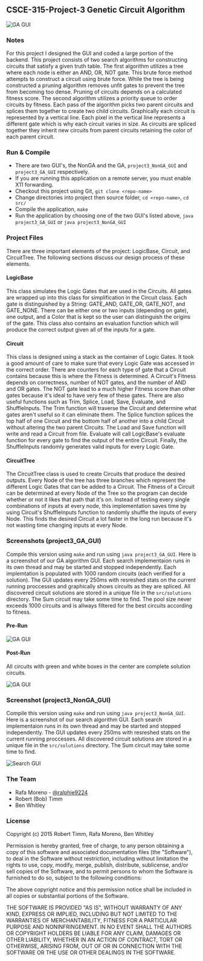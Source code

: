 ## CSCE-315-Project-3 Genetic Circuit Algorithm

![GA GUI](docs/images/ga.gif)

### Notes
For this project I designed the GUI and coded a large portion of the backend. This project consists of two search algorithms for constructing circuits that satisfy a given truth table. The first algorithm utilizes a tree where each node is either an AND, OR, NOT gate. This brute force method attempts to construct a circuit using brute force. While the tree is being constructed a pruning algorithm removes unfit gates to prevent the tree from becoming too dense. Pruning of circuits depends on a calculated fitness score. The second algorithm utilizes a priority queue to order circuits by fitness. Each pass of the algorithm picks two parent circuits and splices them together to create two child circuits. Graphically each circuit is represented by a vertical line. Each pixel in the vertical line represents a different gate which is why each circuit varies in size. As circuits are spliced together they inherit new circuits from parent circuits retaining the color of each parent circuit. 

### Run & Compile
* There are two GUI's, the NonGA and the GA, `project3_NonGA_GUI` and `project3_GA_GUI` respectively.
* If you are running this application on a remote server, you must enable X11 forwarding.
* Checkout this project using Git, `git clone <repo-name>`
* Change directories into project then source folder, `cd <repo-name>`, `cd src/`
* Compile the application, `make`
* Run the application by choosing one of the two GUI's listed above, `java project3_GA_GUI` or `java project3_NonGA_GUI`

### Project Files
There are three important elements of the project: LogicBase, Circuit, and CircuitTree. The following sections discuss our design process of these elements.

#### LogicBase
This class simulates the Logic Gates that are used in the Circuits. All gates are wrapped up into this class for simplification in the Circuit class. Each gate is distinguished by a String: GATE_AND, GATE_OR, GATE_NOT, and GATE_NONE. There can be either one or two inputs (depending on gate), one output, and a Color that is kept so the user can distinguish the origins of the gate. This class also contains an evaluation function which will produce the correct output given all of the inputs for a gate.

#### Circuit
This class is designed using a stack as the container of Logic Gates. It took a good amount of care to make sure that every Logic Gate was accessed in the correct order. There are counters for each type of gate that a Circuit contains because this is where the Fitness is determined. A Circuit's Fitness depends on correctness, number of NOT gates, and the number of AND and OR gates. The NOT gate lead to a much higher Fitness score than other gates because it's ideal to have very few of these gates. There are also useful functions such as Trim, Splice, Load, Save, Evaluate, and ShuffleInputs. The Trim function will traverse the Circuit and determine what gates aren't useful so it can eliminate them. The Splice function splices the top half of one Circuit and the bottom half of another into a child Circuit without altering the two parent Circuits. The Load and Save function will write and read a Circuit from file. Evaluate will call LogicBase's evaluate function for every gate to find the output of the entire Circuit. Finally, the ShuffleInputs randomly generates valid inputs for every Logic Gate.

#### CircuitTree
The CircuitTree class is used to create Circuits that produce the desired outputs. Every Node of the tree has three branches which represent the different Logic Gates that can be added to a Circuit. The Fitness of a Circuit can be determined at every Node of the Tree so the program can decide whether or not it likes that path that it's on. Instead of testing every single combinations of inputs at every node, this implementation saves time by using Circuit's ShuffleInputs function to randomly shuffle the inputs of every Node. This finds the desired Circuit a lot faster in the long run because it's not wasting time changing inputs at every Node.

### Screenshots (project3_GA_GUI)
Compile this version using `make` and run using `java project3_GA_GUI`. Here is a screenshot of our GA algorithm GUI. Each search implementaion runs in its own thread and may be started and stopped independently. Each implemtation is populated with 1000 random circuits (each verified for a solution). The GUI updates every 250ms with resreshed stats on the current running proccesses and graphically shows circuits as they are spliced. All discovered circuit solutions are stored in a unique file in the `src/solutions` directory. The Sum circuit may take some time to find. The pool size never exceeds 1000 circuits and is allways filtered for the best circuits according to fitness.

#### Pre-Run
![GA GUI](docs/images/ga-pre-run.png)

#### Post-Run
All circuits with green and white boxes in the center are complete solution circuits. 

![GA GUI](docs/images/ga-post-run.png)

### Screenshot (project3_NonGA_GUI)
Compile this version using `make` and run using `java project3_NonGA_GUI`. Here is a screenshot of our search algorithm GUI. Each search implementaion runs in its own thread and may be started and stopped independently. The GUI updates every 250ms with resreshed stats on the current running proccesses. All discovered circuit solutions are stored in a unique file in the `src/solutions` directory. The Sum circuit may take some time to find.

![Search GUI](docs/images/search-algorithm-gui.png)

### The Team
* Rafa Moreno - [@ralphie9224](https://github.com/ralphie9224)
* Robert (Bob) Timm
* Ben Whitley

### License
Copyright (c) 2015 Robert Timm, Rafa Moreno, Ben Whitley

Permission is hereby granted, free of charge, to any person obtaining a copy of this software and associated documentation files (the "Software"), to deal in the Software without restriction, including without limitation the rights to use, copy, modify, merge, publish, distribute, sublicense, and/or sell copies of the Software, and to permit persons to whom the Software is furnished to do so, subject to the following conditions:

The above copyright notice and this permission notice shall be included in all copies or substantial portions of the Software.

THE SOFTWARE IS PROVIDED "AS IS", WITHOUT WARRANTY OF ANY KIND, EXPRESS OR IMPLIED, INCLUDING BUT NOT LIMITED TO THE WARRANTIES OF MERCHANTABILITY, FITNESS FOR A PARTICULAR PURPOSE AND NONINFRINGEMENT. IN NO EVENT SHALL THE AUTHORS OR COPYRIGHT HOLDERS BE LIABLE FOR ANY CLAIM, DAMAGES OR OTHER LIABILITY, WHETHER IN AN ACTION OF CONTRACT, TORT OR OTHERWISE, ARISING FROM, OUT OF OR IN CONNECTION WITH THE SOFTWARE OR THE USE OR OTHER DEALINGS IN THE SOFTWARE.

